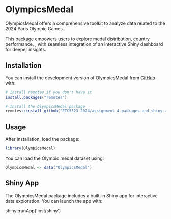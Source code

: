 # OlympicsMedal

OlympicsMedal offers a comprehensive toolkit to analyze data related to the 2024 Paris Olympic Games. 

This package empowers users to explore medal distribution, country performance, , with seamless integration of an interactive Shiny dashboard for deeper insights.


## Installation

You can install the development version of OlympicsMedal from [GitHub](https://github.com/ETC5523-2024/assignment-4-packages-and-shiny-apps-adhni/tree/main/OlympicsMedal) with:


```r
# Install remotes if you don't have it
install.packages("remotes")

# Install the OlympicsMedal package
remotes::install_github("ETC5523-2024/assignment-4-packages-and-shiny-apps-adhni", subdir = "OlympicsMedal")

```

## Usage

After installation, load the package:

```r
library(OlympicsMedal)
```

You can load the Olympic medal dataset using:

```r
OlympicsMedal <- data("OlympicsMedal")
```

## Shiny App
The OlympicsMedal package includes a built-in Shiny app for interactive data exploration. You can launch the app with:

shiny::runApp('inst/shiny')





